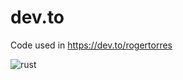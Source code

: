 # dev.to
Code used in https://dev.to/rogertorres

![rust](https://external-content.duckduckgo.com/iu/?u=https%3A%2F%2Fhips.hearstapps.com%2Fpop.h-cdn.co%2Fassets%2F16%2F07%2F480x278%2Fgallery-1455630691-crab-gif.gif%3Fresize%3D480%3A*&f=1&nofb=1)
